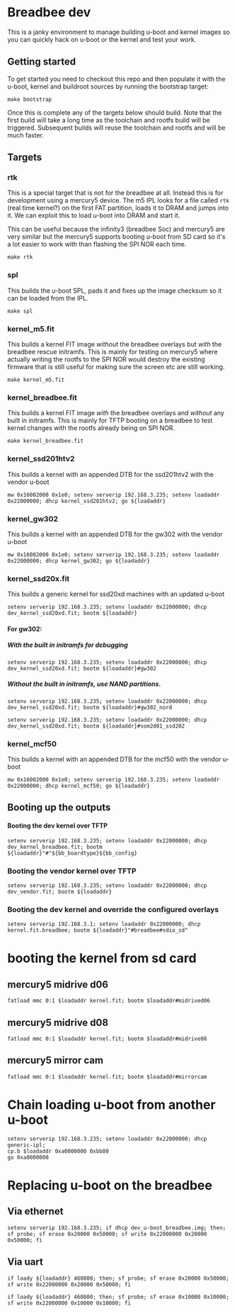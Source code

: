 # Breadbee dev

This is a janky environment to manage building u-boot and kernel images so you can quickly
hack on u-boot or the kernel and test your work.

## Getting started

To get started you need to checkout this repo and then populate it with the u-boot, kernel
and buildroot sources by running the bootstrap target:

```
make bootstrap
```

Once this is complete any of the targets below should build. Note that the first build will
take a long time as the toolchain and rootfs build will be triggered. Subsequent builds will
reuse the toolchain and rootfs and will be much faster.

## Targets

### rtk

This is a special target that is not for the breadbee at all. Instead this is for development
using a mercury5 device. The m5 IPL looks for a file called ```rtk``` (real time kernel?) on 
the first FAT partition, loads it to DRAM and jumps into it. We can exploit this to load u-boot
into DRAM and start it.

This can be useful because the infinity3 (breadbee Soc) and mercury5 are very similar but the
mercury5 supports booting u-boot from SD card so it's a lot easier to work with than flashing
the SPI NOR each time.

```
make rtk
```

### spl

This builds the u-boot SPL, pads it and fixes up the image checksum so it can be loaded from
the IPL.

```
make spl
```

### kernel_m5.fit

This builds a kernel FIT image *without* the breadbee overlays but *with* the breadbee rescue initramfs.
This is mainly for testing on mercury5 where actually writing the rootfs to the SPI NOR would
destroy the existing firmware that is still useful for making sure the screen etc are still working.

```
make kernel_m5.fit
```

### kernel_breadbee.fit

This builds a kernel FIT image *with* the breadbee overlays and *without* any built in initramfs.
This is mainly for TFTP booting on a breadbee to test kernel changes with the rootfs already
being on SPI NOR.

```
make kernel_breadbee.fit
```

### kernel_ssd201htv2

This builds a kernel with an appended DTB for the ssd201htv2 with the vendor u-boot

```
mw 0x16002000 0x1e0; setenv serverip 192.168.3.235; setenv loadaddr 0x22000000; dhcp kernel_ssd201htv2; go ${loadaddr}
```

### kernel_gw302

This builds a kernel with an appended DTB for the gw302 with the vendor u-boot

```
mw 0x16002000 0x1e0; setenv serverip 192.168.3.235; setenv loadaddr 0x22000000; dhcp kernel_gw302; go ${loadaddr}
```

### kernel_ssd20x.fit

This builds a generic kernel for ssd20xd machines with an updated u-boot

```
setenv serverip 192.168.3.235; setenv loadaddr 0x22000000; dhcp dev_kernel_ssd20xd.fit; bootm ${loadaddr}
```

#### For gw302:

##### With the built in initramfs for debugging

```
setenv serverip 192.168.3.235; setenv loadaddr 0x22000000; dhcp dev_kernel_ssd20xd.fit; bootm ${loadaddr}#gw302
```

##### Without the built in initramfs, use NAND partitions.

```
setenv serverip 192.168.3.235; setenv loadaddr 0x22000000; dhcp dev_kernel_ssd20xd.fit; bootm ${loadaddr}#gw302_nord 
```

```
setenv serverip 192.168.3.235; setenv loadaddr 0x22000000; dhcp dev_kernel_ssd20xd.fit; bootm ${loadaddr}#som2d01_ssd202
```

### kernel_mcf50

This builds a kernel with an appended DTB for the mcf50 with the vendor u-boot

```
mw 0x16002000 0x1e0; setenv serverip 192.168.3.235; setenv loadaddr 0x22000000; dhcp kernel_mcf50; go ${loadaddr}
```

## Booting up the outputs

#### Booting the dev kernel over TFTP

```
setenv serverip 192.168.3.235; setenv loadaddr 0x22000000; dhcp dev_kernel_breadbee.fit; bootm ${loadaddr}"#"${bb_boardtype}${bb_config}
```

###  Booting the vendor kernel over TFTP

```
setenv serverip 192.168.3.235; setenv loadaddr 0x22000000; dhcp dev_vendor.fit; bootm ${loadaddr}
```

###  Booting the dev kernel and override the configured overlays

```
setenv serverip 192.168.3.1; setenv loadaddr 0x22000000; dhcp kernel.fit.breadbee; bootm ${loadaddr}"#breadbee#sdio_sd"
```

# booting the kernel from sd card

## mercury5 midrive d06

```fatload mmc 0:1 $loadaddr kernel.fit; bootm $loadaddr#midrived06```

## mercury5 midrive d08

```fatload mmc 0:1 $loadaddr kernel.fit; bootm $loadaddr#midrive08```

## mercury5 mirror cam

```fatload mmc 0:1 $loadaddr kernel.fit; bootm $loadaddr#mirrorcam```

# Chain loading u-boot from another u-boot

```
setenv serverip 192.168.3.235; setenv loadaddr 0x22000000; dhcp generic-ipl;
cp.b $loadaddr 0xa0000000 0xbb80
go 0xa0000000
```


# Replacing u-boot on the breadbee

## Via ethernet

```
setenv serverip 192.168.3.235; if dhcp dev_u-boot_breadbee.img; then; sf probe; sf erase 0x20000 0x50000; sf write 0x22000000 0x20000 0x50000; fi
```

## Via uart

```
if loady ${loadaddr} 460800; then; sf probe; sf erase 0x20000 0x50000; sf write 0x22000000 0x20000 0x50000; fi
```

```
if loady ${loadaddr} 460800; then; sf probe; sf erase 0x10000 0x10000; sf write 0x22000000 0x10000 0x10000; fi
```

